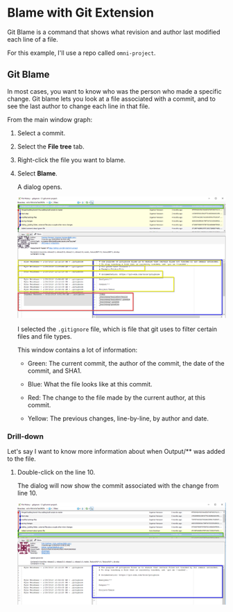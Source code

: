 # Blame with Git Extension

Git Blame is a command that shows what revision and author last modified each line of a file.

For this example, I'll use a repo called `omni-project`.

## Git Blame

In most cases, you want to know who was the person who made a specific change. Git blame lets you look at a file associated with a commit, and to see the last author to change each line in that file.

From the main window graph:

1. Select a commit.

1. Select the **File tree** tab.

1. Right-click the file you want to blame.

1. Select **Blame**.

    A dialog opens.

    ![blame](images/gitext-blamedialog.png)

    I selected the `.gitignore` file, which is file that git uses to filter certain files and file types.

    This window contains a lot of information:

    * Green: The current commit, the author of the commit, the date of the commit, and SHA1.

    * Blue: What the file looks like at this commit.

    * Red: The change to the file made by the current author, at this commit.

    * Yellow: The previous changes, line-by-line, by author and date.

### Drill-down

Let's say I want to know more information about when Output/** was added to the file.

1. Double-click on the line 10.

    The dialog will now show the commit associated with the change from line 10.

    ![change](images/gitext-blamedialog2.png)